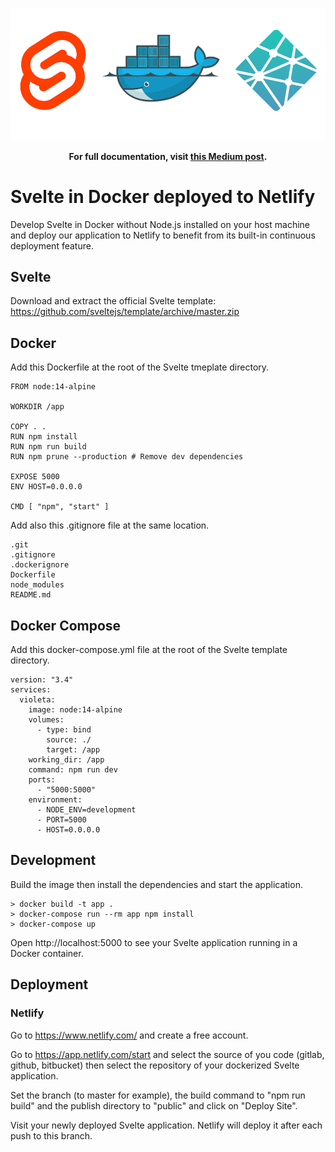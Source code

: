 <p align="center">
  <img src="https://github.com/ehemmerlin/svelter/raw/main/images/logo.png" width="882" alt="Svelte with Docker">
  <p align="center">
    <strong>For full documentation, visit <a href="https://medium.com/@erichemmerlin/svelte-in-docker-deployed-to-netlify-d0054aabc454">this Medium post</a>.</strong>
  </p>
</p>

# Svelte in Docker deployed to Netlify
Develop Svelte in Docker without Node.js installed on your host machine and deploy our application to Netlify to benefit from its built-in continuous deployment feature.

## Svelte
Download and extract the official Svelte template: https://github.com/sveltejs/template/archive/master.zip

## Docker
Add this Dockerfile at the root of the Svelte tmeplate directory.

```
FROM node:14-alpine

WORKDIR /app

COPY . .
RUN npm install
RUN npm run build
RUN npm prune --production # Remove dev dependencies

EXPOSE 5000
ENV HOST=0.0.0.0

CMD [ "npm", "start" ]
```

Add also this .gitignore file at the same location.
```
.git
.gitignore
.dockerignore
Dockerfile
node_modules
README.md
```

## Docker Compose
Add this docker-compose.yml file at the root of the Svelte template directory.

```
version: "3.4"
services:
  violeta:
    image: node:14-alpine
    volumes:
      - type: bind
        source: ./
        target: /app
    working_dir: /app
    command: npm run dev
    ports:
      - "5000:5000"
    environment:
      - NODE_ENV=development
      - PORT=5000
      - HOST=0.0.0.0
```

## Development
Build the image then install the dependencies and start the application.
```
> docker build -t app . 
> docker-compose run --rm app npm install
> docker-compose up
```
Open http://localhost:5000 to see your Svelte application running in a Docker container.

## Deployment
### Netlify
Go to https://www.netlify.com/ and create a free account.

Go to https://app.netlify.com/start and select the source of you code (gitlab, github, bitbucket) then select the repository of your dockerized Svelte application.

Set the branch (to master for example), the build command to "npm run build" and the publish directory to "public" and click on "Deploy Site".

Visit your newly deployed Svelte application. Netlify will deploy it after each push to this branch.